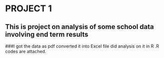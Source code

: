 # PROJECT 1
## This is project on analysis of some school data involving end term results 
###I got the data as pdf converted it into Excel file did analysis on it in R .R codes are attached.

